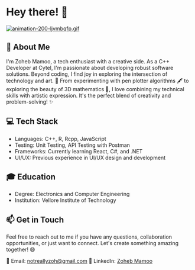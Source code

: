 # Hey there! 👋

[![animation-200-ljvmbqfp.gif](https://i.postimg.cc/NGR5psFq/animation-200-ljvmbqfp.gif)](https://postimg.cc/s1Dj2R5w)

## 🎨 About Me

I'm Zoheb Mamoo, a tech enthusiast with a creative side. As a C++ Developer at Cytel, I'm passionate about developing robust software solutions. Beyond coding, I find joy in exploring the intersection of technology and art. 🎨 From experimenting with pen plotter algorithms 🖋️ to exploring the beauty of 3D mathematics 🧮, I love combining my technical skills with artistic expression. It's the perfect blend of creativity and problem-solving! ✨

## 💻 Tech Stack

- Languages: C++, R, Rcpp, JavaScript
- Testing: Unit Testing, API Testing with Postman
- Frameworks: Currently learning React, C#, and .NET
- UI/UX: Previous experience in UI/UX design and development

## 🎓 Education

- Degree: Electronics and Computer Engineering
- Institution: Vellore Institute of Technology

## 📫 Get in Touch

Feel free to reach out to me if you have any questions, collaboration opportunities, or just want to connect. Let's create something amazing together! 😄

📧 Email: notreallyzoh@gmail.com
💼 LinkedIn: [Zoheb Mamoo](https://www.linkedin.com/in/zoheb-mamoo/)
